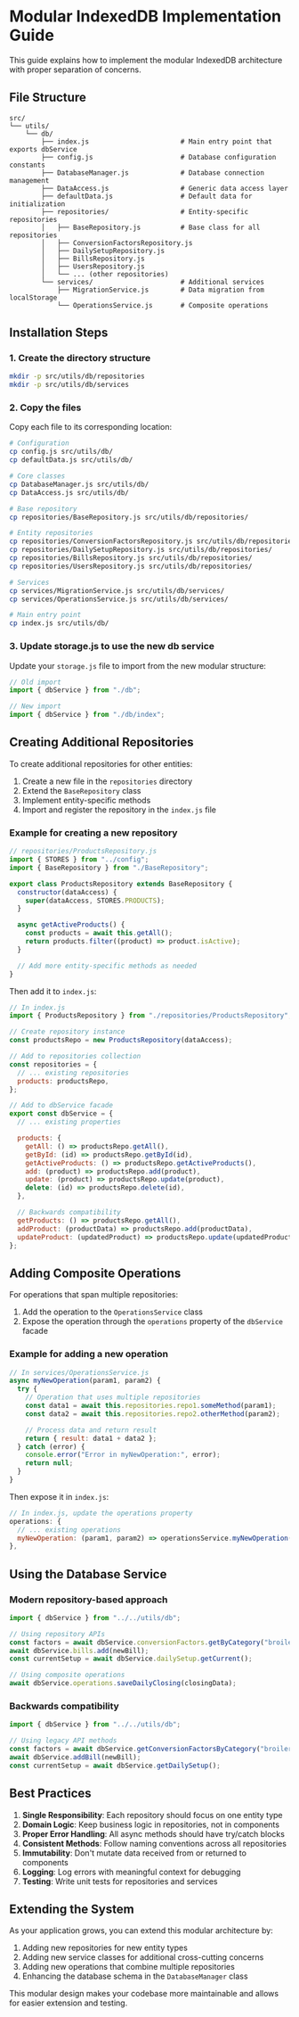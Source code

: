 # Modular IndexedDB Implementation Guide

This guide explains how to implement the modular IndexedDB architecture with proper separation of concerns.

## File Structure

```
src/
└── utils/
    └── db/
        ├── index.js                       # Main entry point that exports dbService
        ├── config.js                      # Database configuration constants
        ├── DatabaseManager.js             # Database connection management
        ├── DataAccess.js                  # Generic data access layer
        ├── defaultData.js                 # Default data for initialization
        ├── repositories/                  # Entity-specific repositories
        │   ├── BaseRepository.js          # Base class for all repositories
        │   ├── ConversionFactorsRepository.js
        │   ├── DailySetupRepository.js
        │   ├── BillsRepository.js
        │   ├── UsersRepository.js
        │   └── ... (other repositories)
        └── services/                      # Additional services
            ├── MigrationService.js        # Data migration from localStorage
            └── OperationsService.js       # Composite operations
```

## Installation Steps

### 1. Create the directory structure

```bash
mkdir -p src/utils/db/repositories
mkdir -p src/utils/db/services
```

### 2. Copy the files

Copy each file to its corresponding location:

```bash
# Configuration
cp config.js src/utils/db/
cp defaultData.js src/utils/db/

# Core classes
cp DatabaseManager.js src/utils/db/
cp DataAccess.js src/utils/db/

# Base repository
cp repositories/BaseRepository.js src/utils/db/repositories/

# Entity repositories
cp repositories/ConversionFactorsRepository.js src/utils/db/repositories/
cp repositories/DailySetupRepository.js src/utils/db/repositories/
cp repositories/BillsRepository.js src/utils/db/repositories/
cp repositories/UsersRepository.js src/utils/db/repositories/

# Services
cp services/MigrationService.js src/utils/db/services/
cp services/OperationsService.js src/utils/db/services/

# Main entry point
cp index.js src/utils/db/
```

### 3. Update storage.js to use the new db service

Update your `storage.js` file to import from the new modular structure:

```javascript
// Old import
import { dbService } from "./db";

// New import
import { dbService } from "./db/index";
```

## Creating Additional Repositories

To create additional repositories for other entities:

1. Create a new file in the `repositories` directory
2. Extend the `BaseRepository` class
3. Implement entity-specific methods
4. Import and register the repository in the `index.js` file

### Example for creating a new repository

```javascript
// repositories/ProductsRepository.js
import { STORES } from "../config";
import { BaseRepository } from "./BaseRepository";

export class ProductsRepository extends BaseRepository {
  constructor(dataAccess) {
    super(dataAccess, STORES.PRODUCTS);
  }

  async getActiveProducts() {
    const products = await this.getAll();
    return products.filter((product) => product.isActive);
  }

  // Add more entity-specific methods as needed
}
```

Then add it to `index.js`:

```javascript
// In index.js
import { ProductsRepository } from "./repositories/ProductsRepository";

// Create repository instance
const productsRepo = new ProductsRepository(dataAccess);

// Add to repositories collection
const repositories = {
  // ... existing repositories
  products: productsRepo,
};

// Add to dbService facade
export const dbService = {
  // ... existing properties

  products: {
    getAll: () => productsRepo.getAll(),
    getById: (id) => productsRepo.getById(id),
    getActiveProducts: () => productsRepo.getActiveProducts(),
    add: (product) => productsRepo.add(product),
    update: (product) => productsRepo.update(product),
    delete: (id) => productsRepo.delete(id),
  },

  // Backwards compatibility
  getProducts: () => productsRepo.getAll(),
  addProduct: (productData) => productsRepo.add(productData),
  updateProduct: (updatedProduct) => productsRepo.update(updatedProduct),
};
```

## Adding Composite Operations

For operations that span multiple repositories:

1. Add the operation to the `OperationsService` class
2. Expose the operation through the `operations` property of the `dbService` facade

### Example for adding a new operation

```javascript
// In services/OperationsService.js
async myNewOperation(param1, param2) {
  try {
    // Operation that uses multiple repositories
    const data1 = await this.repositories.repo1.someMethod(param1);
    const data2 = await this.repositories.repo2.otherMethod(param2);

    // Process data and return result
    return { result: data1 + data2 };
  } catch (error) {
    console.error("Error in myNewOperation:", error);
    return null;
  }
}
```

Then expose it in `index.js`:

```javascript
// In index.js, update the operations property
operations: {
  // ... existing operations
  myNewOperation: (param1, param2) => operationsService.myNewOperation(param1, param2),
},
```

## Using the Database Service

### Modern repository-based approach

```javascript
import { dbService } from "../../utils/db";

// Using repository APIs
const factors = await dbService.conversionFactors.getByCategory("broiler");
await dbService.bills.add(newBill);
const currentSetup = await dbService.dailySetup.getCurrent();

// Using composite operations
await dbService.operations.saveDailyClosing(closingData);
```

### Backwards compatibility

```javascript
import { dbService } from "../../utils/db";

// Using legacy API methods
const factors = await dbService.getConversionFactorsByCategory("broiler");
await dbService.addBill(newBill);
const currentSetup = await dbService.getDailySetup();
```

## Best Practices

1. **Single Responsibility**: Each repository should focus on one entity type
2. **Domain Logic**: Keep business logic in repositories, not in components
3. **Proper Error Handling**: All async methods should have try/catch blocks
4. **Consistent Methods**: Follow naming conventions across all repositories
5. **Immutability**: Don't mutate data received from or returned to components
6. **Logging**: Log errors with meaningful context for debugging
7. **Testing**: Write unit tests for repositories and services

## Extending the System

As your application grows, you can extend this modular architecture by:

1. Adding new repositories for new entity types
2. Adding new service classes for additional cross-cutting concerns
3. Adding new operations that combine multiple repositories
4. Enhancing the database schema in the `DatabaseManager` class

This modular design makes your codebase more maintainable and allows for easier extension and testing.
